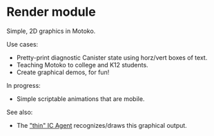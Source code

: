 # Render module

Simple, 2D graphics in Motoko.

Use cases:

- Pretty-print diagnostic Canister state using horz/vert boxes of text.
- Teaching Motoko to college and K12 students.
- Create graphical demos, for fun!

In progress:

- Simple scriptable animations that are mobile.



See also: 

- The ["thin" IC Agent](https://github.com/matthewhammer/zqm/pull/6) recognizes/draws this graphical output.



